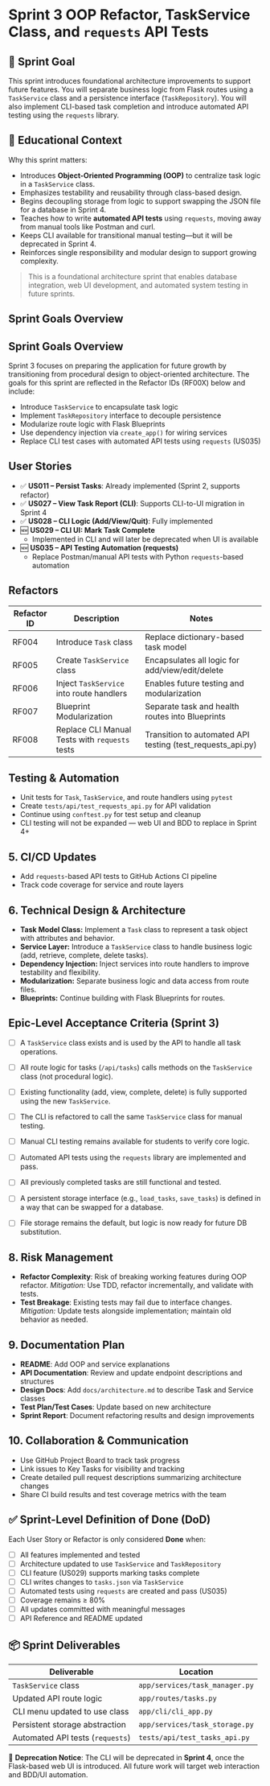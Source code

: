 # Sprint 3 OOP Refactor, TaskService Class, and `requests` API Tests

## 🎯 Sprint Goal
This sprint introduces foundational architecture improvements to support future features. You will separate business logic from Flask routes using a `TaskService` class and a persistence interface (`TaskRepository`). You will also implement CLI-based task completion and introduce automated API testing using the `requests` library.

## 🧭 Educational Context

Why this sprint matters:

* Introduces **Object-Oriented Programming (OOP)** to centralize task logic in a `TaskService` class.
* Emphasizes testability and reusability through class-based design.
* Begins decoupling storage from logic to support swapping the JSON file for a database in Sprint 4.
* Teaches how to write **automated API tests** using `requests`, moving away from manual tools like Postman and curl.
* Keeps CLI available for transitional manual testing—but it will be deprecated in Sprint 4.
* Reinforces single responsibility and modular design to support growing complexity.

> This is a foundational architecture sprint that enables database integration, web UI development, and automated system testing in future sprints.


## Sprint Goals Overview

## Sprint Goals Overview

Sprint 3 focuses on preparing the application for future growth by transitioning from procedural design to object-oriented architecture. The goals for this sprint are reflected in the Refactor IDs (RF00X) below and include:

* Introduce `TaskService` to encapsulate task logic
* Implement `TaskRepository` interface to decouple persistence
* Modularize route logic with Flask Blueprints
* Use dependency injection via `create_app()` for wiring services
* Replace CLI test cases with automated API tests using `requests` (US035)

## User Stories

- ✅ **US011 – Persist Tasks**: Already implemented (Sprint 2, supports refactor)
- ✅ **US027 – View Task Report (CLI)**: Supports CLI-to-UI migration in Sprint 4
- ✅ **US028 – CLI Logic (Add/View/Quit)**: Fully implemented
- 🆕 **US029 – CLI UI: Mark Task Complete**
  - Implemented in CLI and will later be deprecated when UI is available
- 🆕 **US035 – API Testing Automation (requests)**
  - Replace Postman/manual API tests with Python `requests`-based automation

## Refactors

| Refactor ID | Description                                     | Notes                                              |
|-------------|-------------------------------------------------|----------------------------------------------------|
| RF004       | Introduce `Task` class                          | Replace dictionary-based task model                |
| RF005       | Create `TaskService` class                      | Encapsulates all logic for add/view/edit/delete    |
| RF006       | Inject `TaskService` into route handlers        | Enables future testing and modularization          |
| RF007       | Blueprint Modularization                        | Separate task and health routes into Blueprints    |
| RF008       | Replace CLI Manual Tests with `requests` tests  | Transition to automated API testing (test_requests_api.py) |                   |

## Testing & Automation

-  Unit tests for `Task`, `TaskService`, and route handlers using `pytest`
-  Create `tests/api/test_requests_api.py` for API validation
-  Continue using `conftest.py` for test setup and cleanup
-  CLI testing will not be expanded — web UI and BDD to replace in Sprint 4+

## 5. CI/CD Updates

- Add `requests`-based API tests to GitHub Actions CI pipeline
- Track code coverage for service and route layers

## 6. Technical Design & Architecture

* **Task Model Class:** Implement a `Task` class to represent a task object with attributes and behavior.
* **Service Layer:** Introduce a `TaskService` class to handle business logic (add, retrieve, complete, delete tasks).
* **Dependency Injection:** Inject services into route handlers to improve testability and flexibility.
* **Modularization:** Separate business logic and data access from route files.
* **Blueprints:** Continue building with Flask Blueprints for routes.

##  Epic-Level Acceptance Criteria (Sprint 3)

* [ ] A `TaskService` class exists and is used by the API to handle all task operations.
* [ ] All route logic for tasks (`/api/tasks`) calls methods on the `TaskService` class (not procedural logic).
* [ ] Existing functionality (add, view, complete, delete) is fully supported using the new `TaskService`.
* [ ] The CLI is refactored to call the same `TaskService` class for manual testing.
* [ ] Manual CLI testing remains available for students to verify core logic.
* [ ] Automated API tests using the `requests` library are implemented and pass.
* [ ] All previously completed tasks are still functional and tested.
* [ ] A persistent storage interface (e.g., `load_tasks`, `save_tasks`) is defined in a way that can be swapped for a database.
* [ ] File storage remains the default, but logic is now ready for future DB substitution.


## 8. Risk Management

* **Refactor Complexity**: Risk of breaking working features during OOP refactor. *Mitigation:* Use TDD, refactor incrementally, and validate with tests.
* **Test Breakage**: Existing tests may fail due to interface changes. *Mitigation:* Update tests alongside implementation; maintain old behavior as needed.
  
## 9. Documentation Plan

* **README**: Add OOP and service explanations
* **API Documentation**: Review and update endpoint descriptions and structures
* **Design Docs**: Add `docs/architecture.md` to describe Task and Service classes
* **Test Plan/Test Cases**: Update based on new architecture
* **Sprint Report**: Document refactoring results and design improvements

## 10. Collaboration & Communication

* Use GitHub Project Board to track task progress
* Link issues to Key Tasks for visibility and tracking
* Create detailed pull request descriptions summarizing architecture changes
* Share CI build results and test coverage metrics with the team

## ✅ Sprint-Level Definition of Done (DoD)

Each User Story or Refactor is only considered **Done** when:

- [ ] All features implemented and tested
- [ ] Architecture updated to use `TaskService` and `TaskRepository`
- [ ] CLI feature (US029) supports marking tasks complete
- [ ] CLI writes changes to `tasks.json` via `TaskService`
- [ ] Automated tests using `requests` are created and pass (US035)
- [ ] Coverage remains ≥ 80%
- [ ] All updates committed with meaningful messages
- [ ] API Reference and README updated

## 📦 Sprint Deliverables

| Deliverable                      | Location                       |
| -------------------------------- | ------------------------------ |
| `TaskService` class              | `app/services/task_manager.py` |
| Updated API route logic          | `app/routes/tasks.py`          |
| CLI menu updated to use class    | `app/cli/cli_app.py`           |
| Persistent storage abstraction   | `app/services/task_storage.py` |
| Automated API tests (`requests`) | `tests/api/test_tasks_api.py`  |


📌 **Deprecation Notice**: The CLI will be deprecated in **Sprint 4**, once the Flask-based web UI is introduced. All future work will target web interaction and BDD/UI automation.



